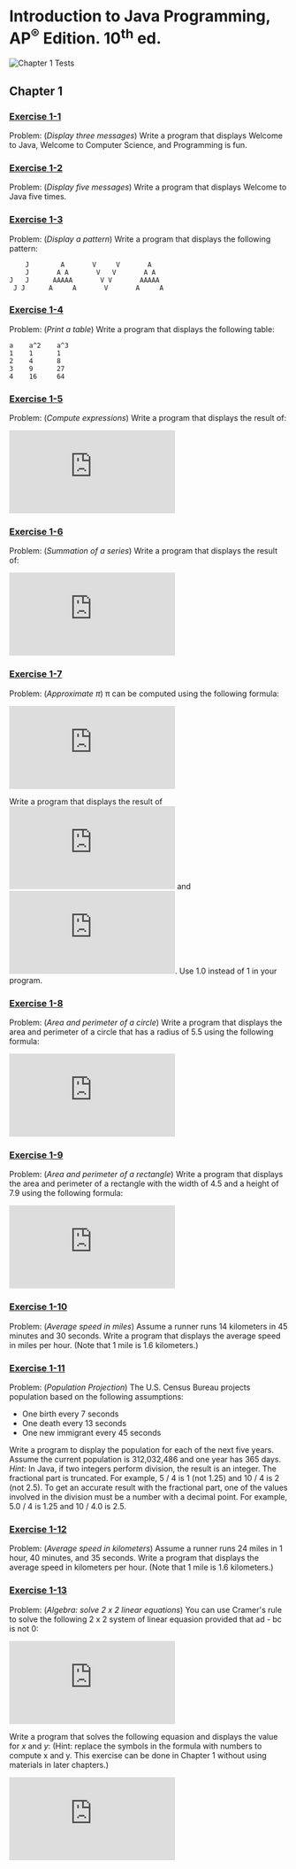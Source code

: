 # Introduction to Java Programming, AP<sup>®</sup> Edition. 10<sup>th</sup> ed.
![Chapter 1 Tests](https://github.com/ecdye/Introduction-to-Java-Programming/workflows/Chapter%201%20Tests/badge.svg)

## Chapter 1

### [Exercise 1-1](/Chapter%201/Exercise1_1.java)

Problem: (_Display three messages_) Write a program that displays Welcome to Java, Welcome to Computer Science, and Programming is fun.

### [Exercise 1-2](/Chapter%201/Exercise1_2.java)

Problem: (_Display five messages_) Write a program that displays Welcome to Java five times.

### [Exercise 1-3](/Chapter%201/Exercise1_3.java)

Problem: (_Display a pattern_) Write a program that displays the following pattern:
```
    J        A       V     V       A
    J       A A       V   V       A A
J   J      AAAAA       V V       AAAAA
 J J      A     A       V       A     A
```

### [Exercise 1-4](/Chapter%201/Exercise1_4.java)

Problem: (_Print a table_) Write a program that displays the following table:
```
a    a^2    a^3
1    1      1
2    4      8
3    9      27
4    16     64
```

### [Exercise 1-5](/Chapter%201/Exercise1_5.java)

Problem: (_Compute expressions_) Write a program that displays the result of:

![\frac{9.5 \times 4.5 - 2.5 \times 3}{45.5 - 3.5}](https://latex.codecogs.com/svg.latex?%5Clarge%20%5Cfrac%7B9.5%5Ctimes4.5-2.5%5Ctimes3%7D%7B45.5-3.5%7D)


### [Exercise 1-6](/Chapter%201/Exercise1_6.java)

Problem: (_Summation of a series_) Write a program that displays the result of:

![1 + 2 + 3 + 4 + 5 + 6 + 7 + 8 + 9](https://latex.codecogs.com/svg.latex?%5Clarge%201&plus;2&plus;3&plus;4&plus;5&plus;6&plus;7&plus;8&plus;9)


### [Exercise 1-7](/Chapter%201/Exercise1_7.java)

Problem: (_Approximate π_) π can be computed using the following formula:

![\pi = 4 \times \bigg(1 - \frac{1}{3} + \frac{1}{5} - \frac{1}{7} + \frac{1}{9} - \frac{1}{11} + ... \bigg)](https://latex.codecogs.com/svg.latex?%5Clarge%20%5Cpi%3D4%5Ctimes%5Cbigg%281-%5Cfrac%7B1%7D%7B3%7D&plus;%5Cfrac%7B1%7D%7B5%7D-%5Cfrac%7B1%7D%7B7%7D&plus;%5Cfrac%7B1%7D%7B9%7D-%5Cfrac%7B1%7D%7B11%7D&plus;%5Cdots%5Cbigg%29)

Write a program that displays the result of ![4 \times \bigg(1 - \frac{1}{3} + \frac{1}{5} - \frac{1}{7} + \frac{1}{9} - \frac{1}{11}\bigg)](https://latex.codecogs.com/svg.latex?%5Cinline%20%5Clarge%204%5Ctimes%5Cbigg%281-%5Cfrac%7B1%7D%7B3%7D&plus;%5Cfrac%7B1%7D%7B5%7D-%5Cfrac%7B1%7D%7B7%7D&plus;%5Cfrac%7B1%7D%7B9%7D-%5Cfrac%7B1%7D%7B11%7D%5Cbigg%29) and ![4 \times \bigg(1 - \frac{1}{3} + \frac{1}{5} - \frac{1}{7} + \frac{1}{9} - \frac{1}{11} + \frac{1}{13}\bigg)](https://latex.codecogs.com/svg.latex?%5Cinline%20%5Clarge%204%5Ctimes%5Cbigg%281-%5Cfrac%7B1%7D%7B3%7D&plus;%5Cfrac%7B1%7D%7B5%7D-%5Cfrac%7B1%7D%7B7%7D&plus;%5Cfrac%7B1%7D%7B9%7D-%5Cfrac%7B1%7D%7B11%7D&plus;%5Cfrac%7B1%7D%7B13%7D%5Cbigg%29). Use 1.0 instead of 1 in your program.


### [Exercise 1-8](/Chapter%201/Exercise1_8.java)

Problem: (_Area and perimeter of a circle_) Write a program that displays the area and perimeter of a circle that has a radius of 5.5 using the following formula:

![\begin{gathered}perimeter=2\times radius\times\pi\\area=radius\times radius\times\pi\end{gathered}](https://latex.codecogs.com/svg.latex?%5Clarge%20%5Cbegin%7Bgathered%7Dperimeter%3D2%5Ctimes%20radius%5Ctimes%5Cpi%5C%5Carea%3Dradius%5Ctimes%20radius%5Ctimes%5Cpi%5Cend%7Bgathered%7D)

### [Exercise 1-9](/Chapter%201/Exercise1_9.java)

Problem: (_Area and perimeter of a rectangle_) Write a program that displays the area and perimeter of a rectangle with the width of 4.5 and a height of 7.9 using the following formula:

![area = width * height](https://latex.codecogs.com/svg.latex?%5Clarge%20area%3Dwidth%5Ctimes%20height)

### [Exercise 1-10](/Chapter%201/Exercise1_10.java)

Problem: (_Average speed in miles_) Assume a runner runs 14 kilometers in 45 minutes and 30 seconds. Write a program that displays the average speed in miles per hour. (Note that 1 mile is 1.6 kilometers.)

### [Exercise 1-11](/Chapter%201/Exercise1_11.java)

Problem: (_Population Projection_) The U.S. Census Bureau projects population based on the following assumptions:

*   One birth every 7 seconds
*   One death every 13 seconds
*   One new immigrant every 45 seconds

Write a program to display the population for each of the next five years. Assume the current population is 312,032,486 and one year has 365 days. _Hint:_ In Java, if two integers perform division, the result is an integer. The fractional part is truncated. For example, 5 / 4 is 1 (not 1.25) and 10 / 4 is 2 (not 2.5). To get an accurate result with the fractional part, one of the values involved in the division must be a number with a decimal point. For example, 5.0 / 4 is 1.25 and 10 / 4.0 is 2.5.

### [Exercise 1-12](/Chapter%201/Exercise1_12.java)

Problem: (_Average speed in kilometers_) Assume a runner runs 24 miles in 1 hour, 40 minutes, and 35 seconds. Write a program that displays the average speed in kilometers per hour. (Note that 1 mile is 1.6 kilometers.)

### [Exercise 1-13](/Chapter%201/Exercise1_13.java)

Problem: (_Algebra: solve 2 x 2 linear equations_) You can use Cramer's rule to solve the following 2 x 2 system of linear equasion provided that ad - bc is not 0:

![\begin{aligned}ax+by=e\\cx+dy=f\end{aligned}\kern1emx=\frac{ed-bf}{ad-bc}\kern1emy=\frac{af-ec}{ad-bc}](https://latex.codecogs.com/svg.latex?%5Clarge%20%5Cbegin%7Baligned%7Dax&plus;by%3De%5C%5Ccx&plus;dy%3Df%5Cend%7Baligned%7D%5Ckern1emx%3D%5Cfrac%7Bed-bf%7D%7Bad-bc%7D%5Ckern1emy%3D%5Cfrac%7Baf-ec%7D%7Bad-bc%7D)

Write a program that solves the following equasion and displays the value for _x_ and _y_: (Hint: replace the symbols in the formula with numbers to compute x and y. This exercise can be done in Chapter 1 without using materials in later chapters.)

![\begin{gathered}3.4x+50.2y=44.5\\2.1x+.55y=5.9\end{gathered}](https://latex.codecogs.com/svg.latex?%5Clarge%20%5Cbegin%7Bgathered%7D3.4x&plus;50.2y%3D44.5%5C%5C2.1x&plus;.55y%3D5.9%5Cend%7Bgathered%7D)
